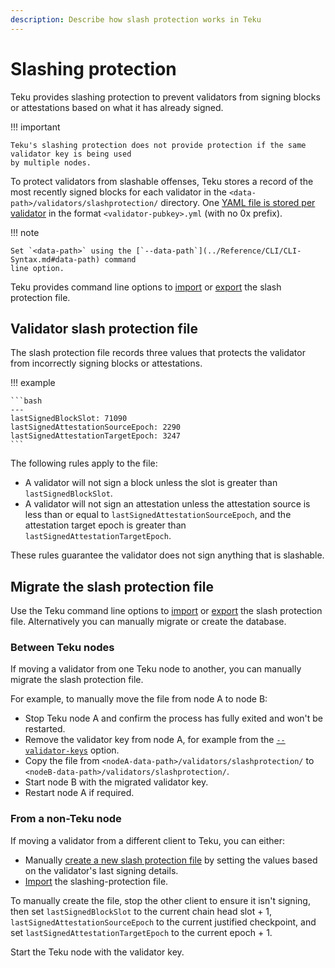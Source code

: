```yaml
---
description: Describe how slash protection works in Teku
---
```


# Slashing protection

Teku provides slashing protection to prevent validators from signing blocks or attestations
based on what it has already signed.

!!! important

    Teku's slashing protection does not provide protection if the same validator key is being used
    by multiple nodes.

To protect validators from slashable offenses, Teku stores a record of the most recently signed
blocks for each validator in the `<data-path>/validators/slashprotection/` directory. One
[YAML file is stored per validator] in the format `<validator-pubkey>.yml` (with no 0x prefix).

!!! note

    Set `<data-path>` using the [`--data-path`](../Reference/CLI/CLI-Syntax.md#data-path) command
    line option.

Teku provides command line options to [import] or [export] the slash protection file.

## Validator slash protection file

The slash protection file records three values that protects the validator from incorrectly
signing blocks or attestations.

!!! example

    ```bash
    ---
    lastSignedBlockSlot: 71090
    lastSignedAttestationSourceEpoch: 2290
    lastSignedAttestationTargetEpoch: 3247
    ```

The following rules apply to the file:

* A validator will not sign a block unless the slot is greater than `lastSignedBlockSlot`.
* A validator will not sign an attestation unless the attestation source is less than or equal to
    `lastSignedAttestationSourceEpoch`, and the attestation target epoch is greater than
    `lastSignedAttestationTargetEpoch`.

These rules guarantee the validator does not sign anything that is slashable.

## Migrate the slash protection file

Use the Teku command line options to [import] or [export] the slash protection file.
Alternatively you can manually migrate or create the database.

### Between Teku nodes

If moving a validator from one Teku node to another, you can manually migrate the slash protection
file.

For example, to manually move the file from node A to node B:

* Stop Teku node A and confirm the process has fully exited and won't be restarted.
* Remove the validator key from node A, for example from the
    [`--validator-keys`](../Reference/CLI/CLI-Syntax.md#validator-keys) option.
* Copy the file from `<nodeA-data-path>/validators/slashprotection/` to
    `<nodeB-data-path>/validators/slashprotection/`.
* Start node B with the migrated validator key.
* Restart node A if required.


### From a non-Teku node

If moving a validator from a different client to Teku, you can either:

* Manually [create a new slash protection file] by setting the values based on the validator's last
    signing details.
* [Import] the slashing-protection file.

To manually create the file, stop the other client to ensure it isn't signing, then set
`lastSignedBlockSlot` to the current chain head slot + 1, `lastSignedAttestationSourceEpoch` to the
current justified checkpoint, and set `lastSignedAttestationTargetEpoch` to the current epoch + 1.

Start the Teku node with the validator key.

<!-- links -->
[YAML file is stored per validator]: #validator-slash-protection-file
[create a new slash protection file]: #validator-slash-protection-file
[import]: ../HowTo/Prevent-Slashing.md#importing-a-slashing-protection-file
[export]: ../HowTo/Prevent-Slashing.md#exporting-a-slashing-protection-file